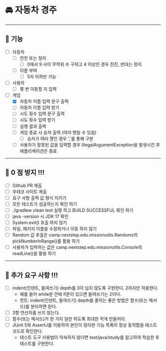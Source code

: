 # 🚘 자동차 경주

---
## 🎯 기능
- [ ] 자동차
    - [ ] 전진 또는 정지
        - [ ] 0에서 9 사이 무작위 수 구하고 4 이상인 경우 전진, 반대는 정지
    - [ ] 이름 부여
        - [ ] 5자 이하만 가능
- [ ] 사용자
    - [ ] 몇 번 이동할 지 입력

- [ ] 게임
    - [x] 자동차 이름 입력 문구 출력
    - [ ] 자동차 이름 입력 받기
    - [ ] 시도 횟수 입력 문구 출력
    - [ ] 시도 횟수 입력 받기
    - [ ] 실행 결과 출력
    - [ ] 게임 종료 시 승자 출력 (여러 명일 수 있음)
        - [ ] 승자가 여러 명인 경우 ','를 통해 구분
    - [ ] 사용자가 잘못된 값을 입력할 경우 IllegalArgumentException을 발생시킨 후 애플리케이션은 종료

---
## 🎯 0 점 방지 !!!
- [ ] Github PR 제출
- [ ] 우테코 사이트 제출
- [ ] 요구 사항 출력 값 형식 지키기
- [ ] 모든 테스트가 성공하는지 확인 하기
- [ ] ./gradlew clean test 실행 하고 BUILD SUCCESSFUL 확인 하기
- [ ] java -version 시 JDK 17 확인
- [ ] System.exit() 호출 하지 않기
- [ ] 파일, 패키지 이름을 수정하거나 이동 하지 않기
- [ ] Random 값 추출은 camp.nextstep.edu.missionutils.Randoms의 pickNumberInRange()를 활용 하기
- [ ] 사용자가 입력하는 값은 camp.nextstep.edu.missionutils.Console의 readLine()을 활용 하기

---
## 🎯 추가 요구 사항 !!!
- [ ] indent(인덴트, 들여쓰기) depth를 3이 넘지 않도록 구현한다. 2까지만 허용한다.
    - 예를 들어 while문 안에 if문이 있으면 들여쓰기는 2이다.
    - 힌트: indent(인덴트, 들여쓰기) depth를 줄이는 좋은 방법은 함수(또는 메서드)를 분리하면 된다.
- [ ] 3항 연산자를 쓰지 않는다.
- [ ] 함수(또는 메서드)가 한 가지 일만 하도록 최대한 작게 만들어라.
- [ ] JUnit 5와 AssertJ를 이용하여 본인이 정리한 기능 목록이 정상 동작함을 테스트 코드로 확인한다.
    - 테스트 도구 사용법이 익숙하지 않다면 test/java/study를 참고하여 학습한 후 테스트를 구현한다.